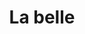 ---
title: "La belle"
annee: 2016

videos:
 - nom: Il faut
   url: nfbmOaZ6NJI
 - nom: Dandy
   url: 4cOCqPV4Auc

streaming:
 - nom: iTunes
   url: https://itunes.apple.com/fr/album/la-belle/id1099779362
 - nom: Deezer
   url: https://www.deezer.com/album/12783240?app_id=140685
 - nom: Spotify
   url: https://open.spotify.com/album/0ZkyduWZRH0EgeBmWuSaU9
 - nom: napster
   url: https://www.napster.com/artist/Art.9317/album/Alb.224199269
 - nom: Google Play
   url: https://play.google.com/store/music/album/Arnold_La_belle?id=Bimxadnfwas44tosmlsnhdfuhbi&PCamRefID=LFV_8ae71c3b908160f307a6db30341e42af
 - nom: Amazon
   url: https://amazon.fr/La-belle/dp/B01FF3VU8M?tag=linkfire03-20&ie=UTF8&linkCode=as2&ascsubtag=8ae71c3b908160f307a6db30341e42af

songs:
- titre: Exil
  duree: '4:09'
- titre: Ti séga
  duree: '2:38'
- titre: Adèle
  duree: '3:52'
- titre: Il faut
  duree: '3:50'
- titre: Dandy
  duree: '3:20'
- titre: La dodo
  duree: '2:47'
- titre: Pourquoi tu pars
  duree: '3:48'
- titre: Voyage de Baudelaire
  duree: '3:46'
- titre: Petite fille à la vanille
  duree: '2:27'
- titre: Sept airs
  duree: '2:38'

musiciens:
 - Jérémie Arnold - chant, choeurs, guitare
 - Fabio Marouvin - claviers
 - Hugo Zanghi - basse/contrebasse/claviers
 - Irwin Granier - basse/pistes additionnelles
 - Félix Foucart - percussions
 - Paul Amboise - batterie
 - Hadrien Bériot - guitares
 - Laurent Jais -  pistes additionnelles

guests:
 - Greg Rud’Pixel - Artwork
 - Farid Goual - Photos
---